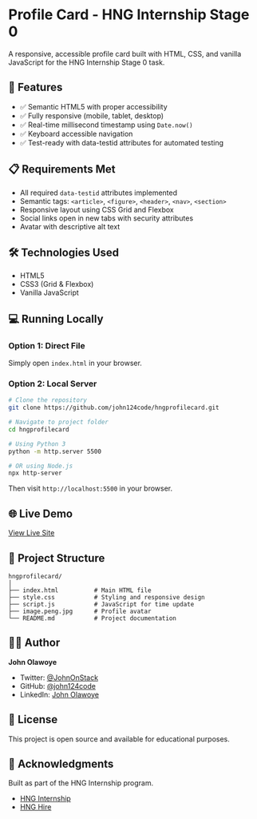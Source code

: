 # Profile Card - HNG Internship Stage 0

A responsive, accessible profile card built with HTML, CSS, and vanilla JavaScript for the HNG Internship Stage 0 task.

## 🚀 Features
- ✅ Semantic HTML5 with proper accessibility
- ✅ Fully responsive (mobile, tablet, desktop)
- ✅ Real-time millisecond timestamp using `Date.now()`
- ✅ Keyboard accessible navigation
- ✅ Test-ready with data-testid attributes for automated testing

## 📋 Requirements Met
- All required `data-testid` attributes implemented
- Semantic tags: `<article>`, `<figure>`, `<header>`, `<nav>`, `<section>`
- Responsive layout using CSS Grid and Flexbox
- Social links open in new tabs with security attributes
- Avatar with descriptive alt text

## 🛠️ Technologies Used
- HTML5
- CSS3 (Grid & Flexbox)
- Vanilla JavaScript

## 💻 Running Locally

### Option 1: Direct File
Simply open `index.html` in your browser.

### Option 2: Local Server
```bash
# Clone the repository
git clone https://github.com/john124code/hngprofilecard.git

# Navigate to project folder
cd hngprofilecard

# Using Python 3
python -m http.server 5500

# OR using Node.js
npx http-server
```

Then visit `http://localhost:5500` in your browser.

## 🌐 Live Demo
[View Live Site](https://john124code.github.io/hngprofilecard/)

## 📁 Project Structure
```
hngprofilecard/
│
├── index.html          # Main HTML file
├── style.css           # Styling and responsive design
├── script.js           # JavaScript for time update
├── image.peng.jpg      # Profile avatar
└── README.md           # Project documentation
```

## 👨‍💻 Author
**John Olawoye**
- Twitter: [@JohnOnStack](https://twitter.com/JohnOnStack)
- GitHub: [@john124code](https://github.com/john124code)
- LinkedIn: [John Olawoye](https://www.linkedin.com/in/john-olawoye-b16657361/)

## 📝 License
This project is open source and available for educational purposes.

## 🙏 Acknowledgments
Built as part of the HNG Internship program.
- [HNG Internship](https://hng.tech/internship)
- [HNG Hire](https://hng.tech/hire)